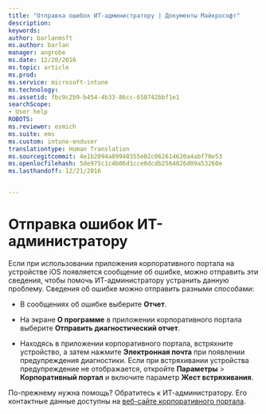 ```yaml
---
title: "Отправка ошибок ИТ-администратору | Документы Майкрософт"
description: 
keywords: 
author: barlanmsft
ms.author: barlan
manager: angrobe
ms.date: 12/20/2016
ms.topic: article
ms.prod: 
ms.service: microsoft-intune
ms.technology: 
ms.assetid: fbc9c2b9-b454-4b33-86cc-650742bbf1e1
searchScope:
- User help
ROBOTS: 
ms.reviewer: esmich
ms.suite: ems
ms.custom: intune-enduser
translationtype: Human Translation
ms.sourcegitcommit: 4e1b2094a89940355e02c062614620a4abf70e53
ms.openlocfilehash: 5de975c1c4b06d1cce0dcdb2564826d09a53260e
ms.lasthandoff: 12/21/2016


---
```


# <a name="send-errors-to-your-it-admin"></a>Отправка ошибок ИТ-администратору

Если при использовании приложения корпоративного портала на устройстве iOS появляется сообщение об ошибке, можно отправить эти сведения, чтобы помочь ИТ-администратору устранить данную проблему. Сведения об ошибке можно отправить разными способами:

-   В сообщениях об ошибке выберите **Отчет**.

-   На экране **О программе** в приложении корпоративного портала выберите **Отправить диагностический отчет**.

-   Находясь в приложении корпоративного портала, встряхните устройство, а затем нажмите **Электронная почта** при появлении предупреждения диагностики. Если при встряхивании устройства предупреждение не отображается, откройте **Параметры** > **Корпоративный портал** и включите параметр **Жест встряхивания**.

По-прежнему нужна помощь? Обратитесь к ИТ-администратору. Его контактные данные доступны на [веб-сайте корпоративного портала](http://portal.manage.microsoft.com).

